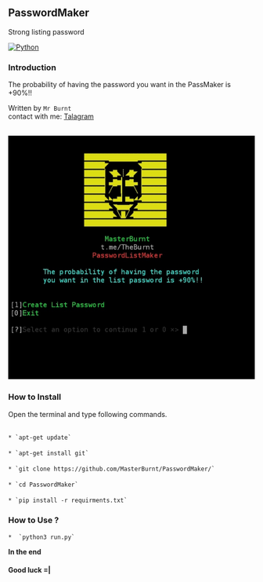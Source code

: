 ## PasswordMaker
Strong listing password 


[![Python](https://img.shields.io/badge/language-Python%203-blue.svg)](https://www.python.org)

### Introduction
The probability of having the password you want in the PassMaker is +90%!!

Written by `Mr Burnt`
<br/>
contact with me:
<a href="https://t.me/TheBurnt">Talagram</a>

<br />
<img src="hi.jpg" />
<br /> 


### How to Install

Open the terminal and type following commands.
<pre><code>
* `apt-get update`

* `apt-get install git`

* `git clone https://github.com/MasterBurnt/PasswordMaker/`

* `cd PasswordMaker`

* `pip install -r requirments.txt`
</code></pre>


### How to Use ?

<pre><code>*  `python3 run.py`</code></pre>
 

**In the end**

#### Good luck =|




